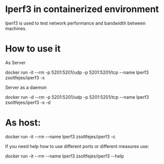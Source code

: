 Iperf3 in containerized environment
====

Iperf3 is used to test network performance and bandwidth between machines.


How to use it
===

As Server

docker run -it --rm -p 5201:5201/udp -p 5201:5201/tcp --name Iperf3 zsoltfejes/iperf3 -s

Server as a daemon

docker run -d --rm -p 5201:5201/udp -p 5201:5201/tcp --name Iperf3 zsoltfejes/iperf3 -s -d

# As host:

docker run -it --rm --name Iperf3 zsoltfejes/iperf3 -c <IPofServer>

If you need help how to use different ports or different measures use:

docker run -it --rm --name Iperf3 zsoltfejes/iperf3 --help

